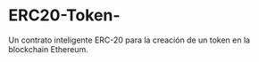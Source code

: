 # ERC20-Token-
Un contrato inteligente ERC-20 para la creación de un token en la blockchain Ethereum.

